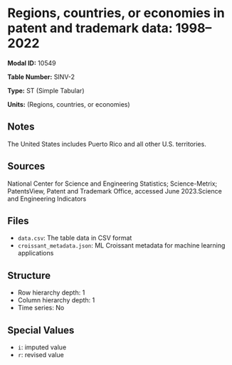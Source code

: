 # Regions, countries, or economies in patent and trademark data: 1998–2022

**Modal ID:** 10549

**Table Number:** SINV-2

**Type:** ST (Simple Tabular)

**Units:** (Regions, countries, or economies)

## Notes

The United States includes Puerto Rico and all other U.S. territories.

## Sources

National Center for Science and Engineering Statistics; Science-Metrix; PatentsView, Patent and Trademark Office, accessed June 2023.Science and Engineering Indicators

## Files

- `data.csv`: The table data in CSV format
- `croissant_metadata.json`: ML Croissant metadata for machine learning applications

## Structure

- Row hierarchy depth: 1
- Column hierarchy depth: 1
- Time series: No

## Special Values

- `i`: imputed value
- `r`: revised value
